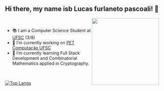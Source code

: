 ## Hi there, my name isb Lucas furlaneto pascoali! 👋

<picture> <img align="right" src="https://user-images.githubusercontent.com/74038190/212748842-9fcbad5b-6173-4175-8a61-521f3dbb7514.gif" width = 220px></picture>
<br>
- 📚 I am a Computer Science Student at [UFSC](https://ufsc.br/) (3/8)
- 🔭 I’m currently working on [PET Computação UFSC](https://petcomputacao.ufsc.br/)
- 🎯 I’m currently learning Full Stack Development and Combinatorial Mathematics applied in Cryptography.

<br><br>
[![Top Langs](https://github-readme-stats.vercel.app/api/top-langs/?username=LuizScolari&layout=compact)](https://github.com/EthanJamesLew/github-readme-stats-academic)
